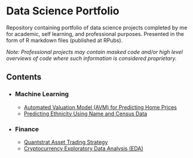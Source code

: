 # Data Science Portfolio
Repository containing portfolio of data science projects completed by me for academic, self learning, and professional purposes. Presented in the form of R markdown files (published at RPubs).

*Note: Professional projects may contain masked code and/or high level overviews of code where such information is considered proprietary.*

## Contents
* ### Machine Learning
  * [Automated Valuation Model (AVM) for Predicting Home Prices](http://rpubs.com/jwcb1025/AVM)
  * [Predicting Ethnicity Using Name and Census Data](http://rpubs.com/jwcb1025/est_ethnicity)
* ### Finance
  * [Quantstrat Asset Trading Strategy](http://rpubs.com/jwcb1025/quantstrat_trading_strategy)
  * [Cryptocurrency Exploratory Data Analysis (EDA)](http://rpubs.com/jwcb1025/crypto_eda)
